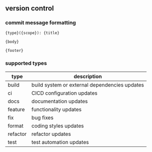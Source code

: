 # 

## version control

### commit message formatting
```
{type}({scope}): {title}

{body}

{footer}
```

### supported types
|type|description|
|---|---|
|build|build system or external dependencies updates|
|ci|CICD configuration updates|
|docs|documentation updates|
|feature|functionality updates|
|fix|bug fixes|
|format|coding styles updates|
|refactor|refactor updates|
|test|test automation updates|
